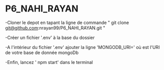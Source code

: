 # P6_NAHI_RAYAN

-Cloner le depot en tapant la ligne de commande " git clone git@github.com:nrayan99/P6_NAHI_RAYAN.git "


-Créer un fichier '.env' à la base du dossier


-A l'intérieur du fichier '.env' ajouter la ligne 'MONGODB_URI=<mongodb-URI>' où <mongodb-URI> est l'URI de votre base de donnée mongoDb


-Enfin, lancez ' npm start' dans le terminal 
